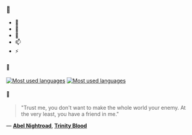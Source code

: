 ### 👋

- 🔭
- 🌱
- 💬
- 📫
- ⚡

#### 🧏

[![Most used languages](https://github-readme-stats-aynah.vercel.app/api/top-langs/?username=aynh&theme=solarized-dark&langs_count=6&layout=compact&hide_title=true)](https://github.com/anuraghazra/github-readme-stats#gh-dark-mode-only)
[![Most used languages](https://github-readme-stats-aynah.vercel.app/api/top-langs/?username=aynh&theme=solarized-light&langs_count=6&layout=compact&hide_title=true)](https://github.com/anuraghazra/github-readme-stats#gh-light-mode-only)

#### 💬

> "Trust me, you don't want to make the whole world your enemy. At the very least, you have a friend in me."

&mdash; [**Abel Nightroad**](https://myanimelist.net/character.php?q=Abel%20Nightroad&cat=character), [**Trinity Blood**](https://myanimelist.net/search/all?q=Trinity%20Blood&cat=all)
